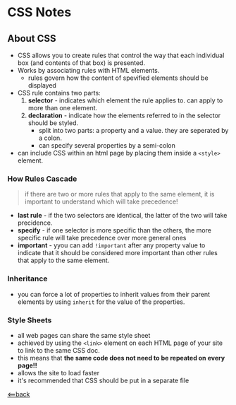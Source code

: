 # CSS Notes

## About CSS
- CSS allows you to create rules that control the way that each individual box (and contents of that box) is presented.
- Works by associating rules with HTML elements. 
  - rules govern how the content of spevified elements should be displayed
- CSS rule contains two parts:
    1. **selector** - indicates which element the rule applies to. can apply to more than one element.
    2. **declaration** - indicate how the elements referred to in the selector should be styled.
        - split into two parts: a property and a value. they are seperated by a colon. 
        - can specify several properties by a semi-colon
- can include CSS within an html page by placing them inside a ```<style>```  element. 
### How Rules Cascade
> if there are two or more rules that apply to the same element, it is important to understand which will take precedence!
- **last rule** - if the two selectors are identical, the latter of the two will take precidence. 
- **specify** - if one selector is more specific than the others, the more specific rule will take precedence over more general ones
- **important** - yyou can add ```!important``` after any property value to indicate that it should be considered more important than other rules that apply to the same element. 
### Inheritance
- you can force a lot of properties to inherit values from their parent elements by using ```inherit``` for the value of the properties.
### Style Sheets
- all web pages can share the same style sheet
- achieved by using the ```<link>``` element on each HTML page of your site to link to the same CSS doc. 
- this means that **the same code does not need to be repeated on every page!!** 
- allows the site to load faster 
- it's recommended that CSS should be put in a separate file 

[<==back](README.md)